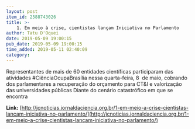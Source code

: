 ```yaml
---
layout: post
item_id: 2588743026
title: >-
    1. Em meio à crise, cientistas lançam Iniciativa no Parlamento
author: Tatu D'Oquei
date: 2019-05-09 19:00:15
pub_date: 2019-05-09 19:00:15
time_added: 2019-05-11 02:40:09
category: 
---
```


Representantes de mais de 60 entidades científicas participaram das atividades #CiênciaOcupaBrasília nessa quarta-feira, 8  de maio, cobrando dos parlamentares a recuperação do orçamento para CT&I e valorização das universidades públicas Diante do cenário catastrófico em que se encontra

**Link:** [http://jcnoticias.jornaldaciencia.org.br/1-em-meio-a-crise-cientistas-lancam-iniciativa-no-parlamento/](http://jcnoticias.jornaldaciencia.org.br/1-em-meio-a-crise-cientistas-lancam-iniciativa-no-parlamento/)

